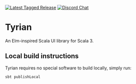 [![Latest Tagged Release](https://img.shields.io/badge/dynamic/json?color=purple&label=latest%20release&query=%24%5B0%5D.name&url=https%3A%2F%2Fapi.github.com%2Frepos%2FPurpleKingdomGames%2Ftyrian%2Ftags)](https://github.com/PurpleKingdomGames/tyrian/releases)
[![Discord Chat](https://img.shields.io/discord/716435281208672356?color=blue&label=discord)](https://discord.com/channels/716435281208672356)

# Tyrian

An Elm-inspired Scala UI library for Scala 3.

## Local build instructions

Tyrian requires no special software to build locally, simply run:

```
sbt publishLocal
```
